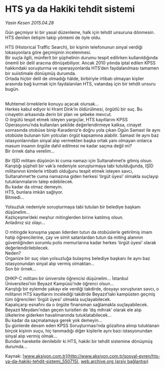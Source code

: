 # HTS ya da Hakiki tehdit sistemi

*Yasin Kesen 2015.04.28*

<div class="pNewsDetailMainContent" itemprop="articleBody">
 <p>
  Gün geçmiyor ki bir yasal düzenleme, halk için tehdit unsuruna dönmesin.
  <br>
   HTS denilen iletişim takip yöntemi de öyle oldu.
  </br>
 </p>
 <p>
  HTS (Historical Traffic Search), bir kişinin telefonunun sinyal verdiği lokasyonlara göre geçmişinin incelenmesi.
  <br>
   Bir suçla ilgili, münferit bir şüphelinin durumu tespit edilirken kullanıldığında önemli bir delil aracına dönüşebiliyor. Ancak 2010 yılında iptal edilen KPSS hakkındaki soruşturma ve operasyonlarda HTS’den faydalanılması tamamen bir suiistimale dönüşmüş durumda.
   <br>
    Ortada hiçbir delil de olmadığı hâlde, birbiriyle irtibatı olmayan kişiler arasında bağ kurmak için faydalanılan HTS, vatandaş için bir tehdit unsuru bugün.
   </br>
  </br>
 </p>
 <p>
  Muhtemel örneklerle konuyu açacak olursak...
  <br>
   Herkes kabul ediyor ki Hrant Dink’in öldürülmesi, örgütlü bir suç. Bu cinayetin arkasında derin bir plan ve şebeke mevcut.
   <br/>
   O örgütü tespit etmek isteyen yargıçlar, HTS kayıtlarını KPSS Operasyonu’nda kullanılan şekilde değerlendirmeye kalksa, cinayet sonrasında otobüse binip Karadeniz’e doğru yola çıkan Ogün Samast ile aynı otobüste bulunan tüm yolcuları örgüt kapsamına alabilir. Samast ile aynı baz istasyonlarından sinyal alıp vermekten başka ortak yanı olmayan onlarca masum insanın örgüte dahil edilmesi ne kadar saçma değil mi?
   <br/>
   Bir örnek daha verelim...
  </br>
 </p>
 <p>
  Bir IŞİD militanı düşünün ki cuma namazı için Sultanahmet’e gitmiş olsun.
  <br/>
  Karıştığı şüpheli bir vak’a nedeniyle soruşturmaya tabi tutulduğunda, IŞİD militanının kimlerle irtibatlı olduğunu tespit etmek isteyen savcı, Sultanahmet’te cuma namazına giden herkesi ‘örgüt üyesi’ olmakla suçlayıp tutuklanmalarını talep edebilecek.
  <br/>
  Bu kadar da olmaz demeyin.
  <br/>
  HTS, bunlara imkân sağlıyor.
  <br/>
  Bitmedi...
 </p>
 <p>
  Yolsuzluk nedeniyle soruşturmaya tabi tutulan bir belediye başkanı düşünelim...
  <br/>
  Kazlıçeşme’deki meşhur mitinglerden birine katılmış olsun.
  <br/>
  Anladınız siz olayı...
 </p>
 <p>
  O mitingde konuşma yapan liderden tutun da otobüslerle getirilmiş imam hatip öğrencilerine, çay ve simit satanlardan tutun da miting alanının güvenliğinden sorumlu polis memurlarına kadar herkes ‘örgüt üyesi’ olarak değerlendirilebilecek.
  <br/>
  Neden?
  <br/>
  Organize bir suç olan yolsuzluğa bulaşmış belediye başkanı ile aynı baz istasyonundan sinyal alıp vermiş olmaktan...
  <br/>
  Son bir örnek...
 </p>
 <p>
  DHKP-C militanı bir üniversite öğrencisi düşünelim... İstanbul Üniversitesi’nin Beyazıt Kampüsü’nde öğrenci olsun...
  <br/>
  Karıştığı bir eylemde yakayı ele verdiği takdirde, dosyayı soruşturan savcı, o militanın HTS kayıtlarını incelediği takdirde Beyazıt’taki kampüsten geçmiş tüm öğrencileri ‘örgüt üyesi’ olmakla suçlayabilecek.
  <br/>
  Kapalıçarşı esnafını da o örgüte finansman sağlamakla suçlayabilecek.
  <br/>
  Beyazıt Meydanı’ndan geçen turistleri de ‘dış mihrak’ olarak ele alıp ülkelerine giderken havalimanında tutuklatabilecek...
  <br/>
  Bu kadar da saçmalamaya gerek yok demeyin...
  <br/>
  Şu günlerde devam eden KPSS Soruşturması’nda gözaltına alınıp tutuklanan birçok kişinin suçu, hiç tanımadığı diğer kişilerle aynı bazı istasyonundan sinyal alıp vermiş olmak...
  <br/>
  Bundan hareketle denilebilir ki HTS, hakiki bir tehdit sistemine dönüşmüş durumda...
 </p>
 <p>
 </p>
</div>


Kaynak: [www.aksiyon.com.tr](http://www.aksiyon.com.tr/sosyal-evren/hts-ya-da-hakiki-tehdit-sistemi_550715), [web.archive.org (arşiv bağlantısı)](http://web.archive.org/web/20150715025103/http://www.aksiyon.com.tr/sosyal-evren/hts-ya-da-hakiki-tehdit-sistemi_550715)

